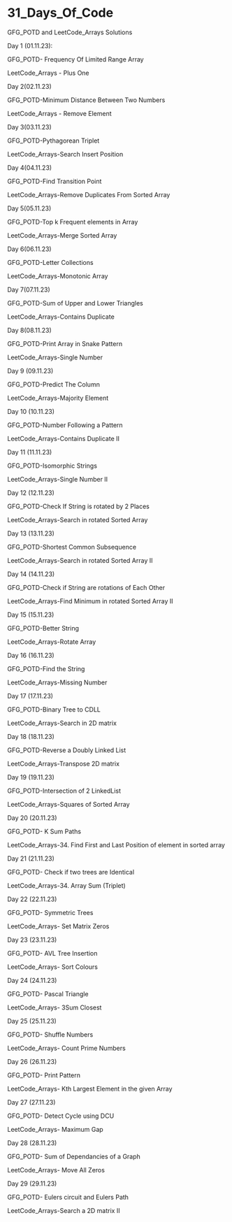 # 31_Days_Of_Code
GFG_POTD and LeetCode_Arrays Solutions

Day 1 (01.11.23):

GFG_POTD- Frequency Of Limited Range Array

LeetCode_Arrays - Plus One



Day 2(02.11.23)

GFG_POTD-Minimum Distance Between Two Numbers

LeetCode_Arrays - Remove Element



Day 3(03.11.23)

GFG_POTD-Pythagorean Triplet

LeetCode_Arrays-Search Insert Position


Day 4(04.11.23)

GFG_POTD-Find Transition Point

LeetCode_Arrays-Remove Duplicates From Sorted Array


Day 5(05.11.23)

GFG_POTD-Top k Frequent elements in Array

LeetCode_Arrays-Merge Sorted Array


Day 6(06.11.23)

GFG_POTD-Letter Collections

LeetCode_Arrays-Monotonic Array


Day 7(07.11.23)

GFG_POTD-Sum of Upper and Lower Triangles

LeetCode_Arrays-Contains Duplicate


Day 8(08.11.23)

GFG_POTD-Print Array in Snake Pattern

LeetCode_Arrays-Single Number


Day 9 (09.11.23)

GFG_POTD-Predict The Column

LeetCode_Arrays-Majority Element


Day 10 (10.11.23)

GFG_POTD-Number Following a Pattern

LeetCode_Arrays-Contains Duplicate II


Day 11 (11.11.23)

GFG_POTD-Isomorphic Strings

LeetCode_Arrays-Single Number II


Day 12 (12.11.23)

GFG_POTD-Check If String is rotated by 2 Places

LeetCode_Arrays-Search in rotated Sorted Array


Day 13 (13.11.23)

GFG_POTD-Shortest Common Subsequence

LeetCode_Arrays-Search in rotated Sorted Array II


Day 14 (14.11.23)

GFG_POTD-Check if String are rotations of Each Other

LeetCode_Arrays-Find Minimum in rotated Sorted Array II


Day 15 (15.11.23)

GFG_POTD-Better String

LeetCode_Arrays-Rotate Array 


Day 16 (16.11.23)

GFG_POTD-Find the String 

LeetCode_Arrays-Missing Number


Day 17 (17.11.23)

GFG_POTD-Binary Tree to CDLL 

LeetCode_Arrays-Search in 2D matrix


Day 18 (18.11.23)

GFG_POTD-Reverse a Doubly Linked List

LeetCode_Arrays-Transpose 2D matrix


Day 19 (19.11.23)

GFG_POTD-Intersection of 2 LinkedList

LeetCode_Arrays-Squares of Sorted Array


Day 20 (20.11.23)

GFG_POTD- K Sum Paths

LeetCode_Arrays-34. Find First and Last Position of element in sorted array


Day 21 (21.11.23)

GFG_POTD- Check if two trees are Identical

LeetCode_Arrays-34. Array Sum (Triplet)


Day 22 (22.11.23)

GFG_POTD- Symmetric Trees

LeetCode_Arrays- Set Matrix Zeros


Day 23 (23.11.23)

GFG_POTD- AVL Tree Insertion

LeetCode_Arrays- Sort Colours


Day 24 (24.11.23)

GFG_POTD- Pascal Triangle 

LeetCode_Arrays- 3Sum Closest


Day 25 (25.11.23)

GFG_POTD- Shuffle Numbers 

LeetCode_Arrays- Count Prime Numbers


Day 26 (26.11.23) 

GFG_POTD- Print Pattern 

LeetCode_Arrays- Kth Largest Element in the given Array


Day 27 (27.11.23) 

GFG_POTD- Detect Cycle using DCU

LeetCode_Arrays- Maximum Gap


Day 28 (28.11.23) 

GFG_POTD- Sum of Dependancies of a Graph

LeetCode_Arrays- Move All Zeros


Day 29 (29.11.23) 

GFG_POTD- Eulers circuit and Eulers Path

LeetCode_Arrays-Search a 2D matrix II

















